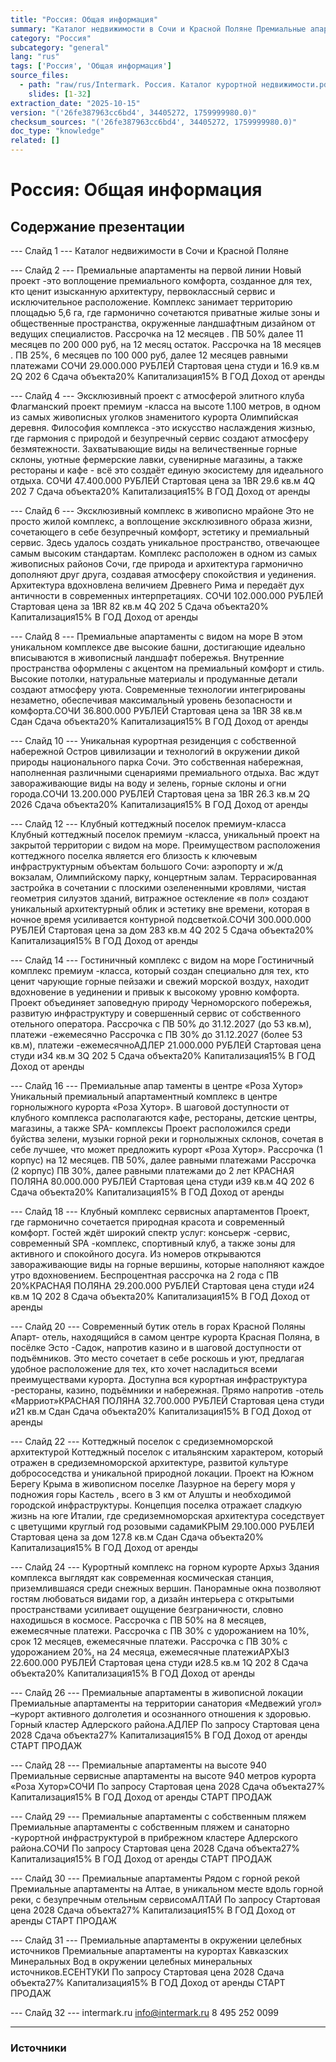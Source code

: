 ```yaml
---
title: "Россия: Общая информация"
summary: "Каталог недвижимости в Сочи и Красной Поляне Премиальные апартаменты на первой линии"
category: "Россия"
subcategory: "general"
lang: "rus"
tags: ['Россия', 'Общая информация']
source_files:
  - path: "raw/rus/Intermark. Россия. Каталог курортной недвижимости.pdf"
    slides: [1-32]
extraction_date: "2025-10-15"
version: "('26fe387963cc6bd4', 34405272, 1759999980.0)"
checksum_sources: "('26fe387963cc6bd4', 34405272, 1759999980.0)"
doc_type: "knowledge"
related: []
---
```


# Россия: Общая информация

## Содержание презентации

--- Слайд 1 ---
Каталог недвижимости в Сочи и Красной Поляне

--- Слайд 2 ---
Премиальные апартаменты 
на первой линии
Новый проект -это воплощение премиального комфорта, созданное 
для тех, кто ценит изысканную архитектуру, первоклассный сервис 
и исключительное расположение.
Комплекс занимает территорию площадью 5,6 га, где гармонично 
сочетаются приватные жилые зоны и общественные пространства, окруженные ландшафтным дизайном от ведущих специалистов. 
Рассрочка на 12 месяцев . ПВ 50% далее 11 месяцев по 200 000 руб, 
на 12 месяц остаток. Рассрочка на 18 месяцев . ПВ 25%, 6 месяцев 
по 100 000 руб, далее 12 месяцев равными платежами СОЧИ
29.000.000 РУБЛЕЙ
Стартовая цена студи и 16.9 кв.м
2Q 202 6
Сдача объекта20%
Капитализация15% В ГОД
Доход от аренды

--- Слайд 4 ---
Эксклюзивный проект 
c атмосферой элитного клуба
Флагманский проект премиум -класса на высоте 1.100 метров, в одном 
из самых живописных уголков знаменитого курорта Олимпийская 
деревня.
Философия комплекса -это искусство наслаждения жизнью, где 
гармония с природой и безупречный сервис создают атмосферу 
безмятежности.
Захватывающие виды на величественные горные склоны, уютные 
фермерские лавки, сувенирные магазины, а также рестораны и кафе -
всё это создаёт единую экосистему для идеального отдыха. СОЧИ
47.400.000 РУБЛЕЙ
Стартовая цена за 1BR 29.6 кв.м
4Q 202 7
Сдача объекта20%
Капитализация15% В ГОД
Доход от аренды

--- Слайд 6 ---
Эксклюзивный комплекс 
в живописно мрайоне
Это не просто жилой комплекс, а воплощение эксклюзивного образа 
жизни, сочетающего в себе безупречный комфорт, эстетику и премиальный сервис. Здесь удалось создать уникальное пространство, отвечающее самым высоким стандартам. 
Комплекс расположен в одном из самых живописных районов Сочи, 
где природа и архитектура гармонично дополняют друг друга, создавая атмосферу спокойствия и уединения.
Архитектура вдохновлена величием Древнего Рима и передаёт 
дух античности в современных интерпретациях. СОЧИ
102.000.000 РУБЛЕЙ
Стартовая цена за 1BR 82 кв.м
4Q 202 5
Сдача объекта20%
Капитализация15% В ГОД
Доход от аренды

--- Слайд 8 ---
Премиальные апартаменты
с видом на море
В этом уникальном комплексе две высокие башни, достигающие 
идеально вписываются в живописный ландшафт побережья. 
Внутренние пространства оформлены с акцентом на премиальный 
комфорт и стиль. Высокие потолки, натуральные материалы и продуманные детали создают атмосферу уюта.
Современные технологии интегрированы незаметно, обеспечивая 
максимальный уровень безопасности и комфорта.СОЧИ
36.800.000 РУБЛЕЙ
Стартовая цена за 1BR 38 кв.м
Сдан
Сдача объекта20%
Капитализация15% В ГОД
Доход от аренды

--- Слайд 10 ---
Уникальная курортная резиденция 
с собственной набережной
Остров цивилизации и технологий в окружении дикой природы 
национального парка Сочи. Это собственная набережная, наполненная различными сценариями премиального отдыха.
Вас ждут завораживающие виды на воду и зелень, горные склоны и 
огни города.СОЧИ
13.200.000 РУБЛЕЙ
Стартовая цена за 1BR 26.3 кв.м
2Q 2026
Сдача объекта20%
Капитализация15% В ГОД
Доход от аренды

--- Слайд 12 ---
Клубный коттеджный поселок 
премиум-класса
Клубный коттеджный поселок премиум -класса, уникальный проект 
на закрытой территории с видом на море. 
Преимуществом расположения коттеджного поселка является его 
близость к ключевым инфраструктурным объектам большого Сочи: аэропорту и ж/д вокзалам, Олимпийскому парку, концертным залам.
Террасированная застройка в сочетании с плоскими озелененными 
кровлями, чистая геометрия силуэтов зданий, витражное остекление «в пол» создают уникальный архитектурный облик и эстетику вне времени, которая в ночное время усиливается контурной подсветкой.СОЧИ
300.000.000 РУБЛЕЙ
Стартовая цена за дом 283 кв.м
4Q 202 5
Сдача объекта20%
Капитализация15% В ГОД
Доход от аренды

--- Слайд 14 ---
Гостиничный комплекс 
с видом на море
Гостиничный комплекс премиум -класса, который создан специально 
для тех, кто ценит чарующие горные пейзажи и свежий морской воздух, 
находит вдохновение в уединении и привык к высокому уровню комфорта. 
Проект объединяет заповедную природу Черноморского побережья, 
развитую инфраструктуру и совершенный сервис от собственного 
отельного оператора. 
Рассрочка с ПВ 50% до 31.12.2027 (до 53 кв.м), платежи -ежемесячно 
Рассрочка с ПВ 30% до 31.12.2027 (более 53 кв.м), платежи -ежемесячноАДЛЕР
21.000.000 РУБЛЕЙ
Стартовая цена студи и34 кв.м
3Q 202 5
Сдача объекта20%
Капитализация15% В ГОД
Доход от аренды

--- Слайд 16 ---
Премиальные апар таменты
в центре «Роза Хутор»
Уникальный премиальный апартаментный комплекс в центре 
горнолыжного курорта «Роза Хутор». В шаговой доступности от клубного комплекса располагаются кафе, рестораны, детские центры, магазины, а также SPA- комплексы
Проект расположился среди буйства зелени, музыки горной реки и горнолыжных склонов, сочетая в себе лучшее, что может предложить курорт «Роза Хутор». 
Рассрочка (1 корпус) на 12 месяцев. ПВ 50%, далее равными платежами 
Рассрочка (2 корпус) ПВ 30%, далее равными платежами до 2 лет КРАСНАЯ ПОЛЯНА
80.000.000 РУБЛЕЙ
Стартовая цена студи и39 кв.м
4Q 202 6
Сдача объекта20%
Капитализация15% В ГОД
Доход от аренды

--- Слайд 18 ---
Клубный комплекс сервисных 
апартаментов
Проект, где гармонично сочетается природная красота и современный 
комфорт. Гостей ждёт широкий спектр услуг: консьерж -сервис, 
современный SPA -комплекс, спортивный клуб, а также зоны для 
активного и спокойного досуга. 
Из номеров открываются завораживающие виды на горные вершины, 
которые наполняют каждое утро вдохновением. 
Беспроцентная рассрочка на 2 года с ПВ 20%КРАСНАЯ ПОЛЯНА
29.200.000 РУБЛЕЙ
Стартовая цена студи и24 кв.м
1Q 202 8
Сдача объекта20%
Капитализация15% В ГОД
Доход от аренды

--- Слайд 20 ---
Современный бутик отель
в горах Красной Поляны
Апарт- отель, находящийся в самом центре курорта Красная Поляна, 
в посёлке Эсто -Садок, напротив казино и в шаговой доступности от 
подъёмников. 
Это место сочетает в себе роскошь и уют, предлагая удобное 
расположение для тех, кто хочет насладиться всеми преимуществами курорта.
Доступна вся курортная инфраструктура -рестораны, казино, 
подъёмники и набережная.
Прямо напротив -отель «Марриот»КРАСНАЯ ПОЛЯНА
32.700.000 РУБЛЕЙ
Стартовая цена студи и21 кв.м
Сдан
Сдача объекта20%
Капитализация15% В ГОД
Доход от аренды

--- Слайд 22 ---
Коттеджный поселок 
с средиземноморской архитектурой 
Коттеджный поселок с итальянским характером, который отражен 
в средиземноморской архитектуре, развитой культуре добрососедства и уникальной природной локации. 
Проект на Южном Берегу Крыма в живописном поселке Лазурное 
на берегу моря у подножия горы Кастель , всего в 3 км от Алушты 
и необходимой городской инфраструктуры. 
Концепция поселка отражает сладкую жизнь на юге Италии, где 
средиземноморская архитектура соседствует с цветущими круглый год розовыми садамиКРЫМ
29.100.000 РУБЛЕЙ
Стартовая цена за дом 127.8 кв.м
Сдан
Сдача объекта20%
Капитализация15% В ГОД
Доход от аренды

--- Слайд 24 ---
Курортный комплекс
на горном курорте Архыз
Здания комплекса выглядят как современная космическая станция, 
приземлившаяся среди снежных вершин. 
Панорамные окна позволяют гостям любоваться видами гор, а дизайн 
интерьера с открытыми пространствами усиливает ощущение безграничности, словно находишься в космосе.
Рассрочка с ПВ 50% на 8 месяцев, ежемесячные платежи. Рассрочка 
с ПВ 30% с удорожанием на 10%, срок 12 месяцев, ежемесячные 
платежи. Рассрочка с ПВ 30% с удорожанием 20%, на 24 месяца, 
ежемесячные платежиАРХЫЗ
22.600.000 РУБЛЕЙ
Стартовая цена студи и28.5 кв.м
1Q 202 8
Сдача объекта20%
Капитализация15% В ГОД
Доход от аренды

--- Слайд 26 ---
Премиальные апартаменты
в живописной локации
Премиальные апартаменты на территории санатория «Медвежий угол» 
–курорт активного долголетия и осознанного отношения к здоровью.
Горный кластер Адлерского района.АДЛЕР
По запросу
Стартовая цена
2028
Сдача объекта27%
Капитализация15% В ГОД
Доход от аренды
СТАРТ ПРОДАЖ

--- Слайд 28 ---
Премиальные апартаменты
на высоте 940
Премиальные сервисные апартаменты на высоте 940 метров курорта 
«Роза Хутор»СОЧИ
По запросу
Стартовая цена
2028
Сдача объекта27%
Капитализация15% В ГОД
Доход от аренды
СТАРТ ПРОДАЖ

--- Слайд 29 ---
Премиальные апартаменты
с собственным пляжем 
Премиальные апартаменты  с собственным пляжем 
и санаторно -курортной инфраструктурой  в прибрежном кластере 
Адлерского района.СОЧИ
По запросу
Стартовая цена
2028
Сдача объекта27%
Капитализация15% В ГОД
Доход от аренды
СТАРТ ПРОДАЖ

--- Слайд 30 ---
Премиальные апартаменты 
Рядом с горной рекой
Премиальные апартаменты на Алтае, в уникальном месте вдоль 
горной реки,  с безупречным отельным сервисомАЛТАЙ
По запросу
Стартовая цена
2028
Сдача объекта27%
Капитализация15% В ГОД
Доход от аренды
СТАРТ ПРОДАЖ

--- Слайд 31 ---
Премиальные апартаменты 
в окружении целебных источников
Премиальные апартаменты на курортах Кавказских Минеральных 
Вод в окружении целебных минеральных источников.ЕСЕНТУКИ
По запросу
Стартовая цена
2028
Сдача объекта27%
Капитализация15% В ГОД
Доход от аренды
СТАРТ ПРОДАЖ

--- Слайд 32 ---
intermark.ru info@intermark.ru 8 495 252 0099


---

### Источники
[^src1]: raw/Intermark. Россия. Каталог курортной недвижимости.pdf → слайды 1–32

